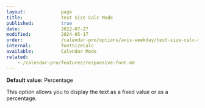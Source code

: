 ```yaml
---
layout:             page
title:              Text Size Calc Mode
published:          true
date:               2022-07-27
modified:           2024-05-17
order:              /calendar-pro/options/axis-weekday/text-size-calc-mode
internal:           fontSizeCalc
available:          Calendar Mode
related:
    - /calendar-pro/features/responsive-font.md
---
```

**Default value:** Percentage

This option allows you to display the text as a fixed value or as a percentage.